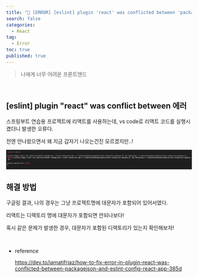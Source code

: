 ```yaml
---
title: "🌺 [ERROR] [eslint] plugin 'react' was conflicted between 'package.json' and 'eslint-config-react-app'"
search: false
categories: 
  - React
tag:
  - Error
toc: true
published: true
---
```


> 나에게 너무 어려운 프론트엔드

<br>

## [eslint] plugin "react" was conflict between 에러

스프링부트 연습용 프로젝트에 리액트를 사용하는데, vs code로 리액트 코드를 실행시켰더니 발생한 오류다.

전엔 안나왔으면서 왜 지금 갑자기 나오는건진 모르겠지만..!

![error1](../../assets/images/post/React/230225-react-eslint-plugin-error.png)

## 해결 방법

구글링 결과, 나의 경우는 그냥 프로젝트명에 대문자가 포함되어 있어서였다.

리액트는 디렉토리 명에 대문자가 포함되면 안되나보다!

혹시 같은 문제가 발생한 경우, 대문자가 포함된 디렉토리가 있는지 확인해보자!

<br>

- reference

  https://dev.to/iamatifriaz/how-to-fix-error-in-plugin-react-was-conflicted-between-packagejson-and-eslint-config-react-app-365d